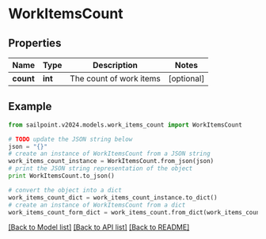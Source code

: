 # WorkItemsCount


## Properties

Name | Type | Description | Notes
------------ | ------------- | ------------- | -------------
**count** | **int** | The count of work items | [optional] 

## Example

```python
from sailpoint.v2024.models.work_items_count import WorkItemsCount

# TODO update the JSON string below
json = "{}"
# create an instance of WorkItemsCount from a JSON string
work_items_count_instance = WorkItemsCount.from_json(json)
# print the JSON string representation of the object
print WorkItemsCount.to_json()

# convert the object into a dict
work_items_count_dict = work_items_count_instance.to_dict()
# create an instance of WorkItemsCount from a dict
work_items_count_form_dict = work_items_count.from_dict(work_items_count_dict)
```
[[Back to Model list]](../README.md#documentation-for-models) [[Back to API list]](../README.md#documentation-for-api-endpoints) [[Back to README]](../README.md)


